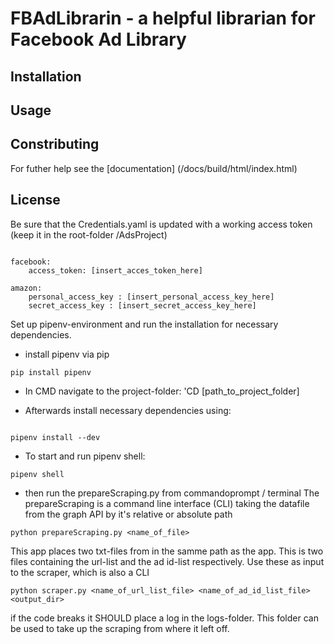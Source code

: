 # FBAdLibrarin - a helpful librarian for Facebook Ad Library


## Installation


## Usage


## Constributing

For futher help see the [documentation] (/docs/build/html/index.html)
## License

Be sure that the Credentials.yaml is updated with a working access token (keep it in the root-folder /AdsProject)
```

facebook:
    access_token: [insert_acces_token_here]
    
amazon:
    personal_access_key : [insert_personal_access_key_here]
    secret_access_key : [insert_secret_access_key_here]

```



Set up pipenv-environment and run the installation for necessary dependencies.
- install pipenv via pip

```
pip install pipenv
```

- In CMD navigate to the project-folder: 'CD [path_to_project_folder]


- Afterwards install necessary dependencies using:

```

pipenv install --dev

```
- To start and run  pipenv shell:

```
pipenv shell
```

- then run the prepareScraping.py from commandoprompt / terminal
The prepareScraping is a command line interface (CLI) taking the datafile from the graph API by it's relative or absolute path

```
python prepareScraping.py <name_of_file>
```

This app places two txt-files from in the samme path as the app. This is two files containing the url-list and the ad id-list respectively.
Use these as input to the scraper, which is also a CLI

```
python scraper.py <name_of_url_list_file> <name_of_ad_id_list_file> <output_dir>
```

if the code breaks it SHOULD place a log in the logs-folder.
This folder can be used to take up the scraping from where it left off.